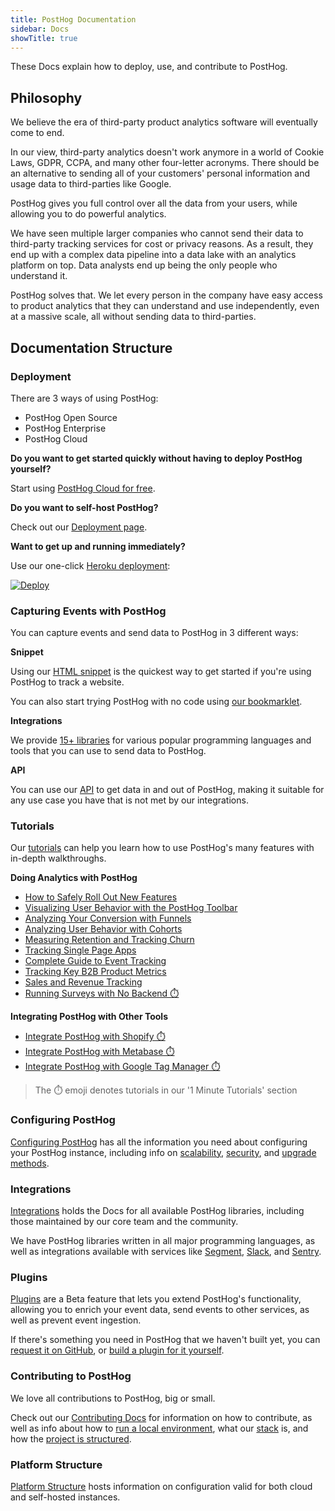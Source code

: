 ```yaml
---
title: PostHog Documentation
sidebar: Docs
showTitle: true
---
```


These Docs explain how to deploy, use, and contribute to PostHog.

## Philosophy

We believe the era of third-party product analytics software will eventually come to end.

In our view, third-party analytics doesn't work anymore in a world of Cookie Laws, GDPR, CCPA, and many other four-letter acronyms. There should be an alternative to sending all of your customers' personal information and usage data to third-parties like Google.

PostHog gives you full control over all the data from your users, while allowing you to do powerful analytics.

We have seen multiple larger companies who cannot send their data to third-party tracking services for cost or privacy reasons. As a result, they end up with a complex data pipeline into a data lake with an analytics platform on top. Data analysts end up being the only people who understand it.

PostHog solves that. We let every person in the company have easy access to product analytics that they can understand and use independently, even at a massive scale, all without sending data to third-parties.

## Documentation Structure

### Deployment

There are 3 ways of using PostHog:

* PostHog Open Source
* PostHog Enterprise
* PostHog Cloud

**Do you want to get started quickly without having to deploy PostHog yourself?**

Start using [PostHog Cloud for free](https://app.posthog.com).

**Do you want to self-host PostHog?**

Check out our [Deployment page](/docs/deployment).

**Want to get up and running immediately?** 

Use our one-click [Heroku deployment](/docs/self-host/deploy/heroku):

[![Deploy](https://www.herokucdn.com/deploy/button.svg)](https://heroku.com/deploy?template=https://github.com/posthog/posthog)

### Capturing Events with PostHog

You can capture events and send data to PostHog in 3 different ways:

**Snippet**

Using our [HTML snippet](/docs/deployment/snippet-installation) is the quickest way to get started if you're using PostHog to track a website. 

You can also start trying PostHog with no code using [our bookmarklet](/docs/deployment/snippet-installation#get-started-with-no-code).

**Integrations**

We provide [15+ libraries](/docs/libraries) for various popular programming languages and tools that you can use to send data to PostHog. 

**API**

You can use our [API](/docs/api/overview) to get data in and out of PostHog, making it suitable for any use case you have that is not met by our integrations. 

### Tutorials

Our [tutorials](/docs/tutorials) can help you learn how to use PostHog's many features with in-depth walkthroughs. 

**Doing Analytics with PostHog**

- [How to Safely Roll Out New Features](/docs/tutorials/feature-flags)
- [Visualizing User Behavior with the PostHog Toolbar](/docs/tutorials/toolbar)
- [Analyzing Your Conversion with Funnels](/docs/tutorials/funnels)
- [Analyzing User Behavior with Cohorts](/docs/tutorials/cohorts)
- [Measuring Retention and Tracking Churn](/docs/tutorials/retention)
- [Tracking Single Page Apps](/docs/tutorials/spa)
- [Complete Guide to Event Tracking](/docs/tutorials/actions)
- [Tracking Key B2B Product Metrics](/docs/tutorials/b2b)
- [Sales and Revenue Tracking](/docs/tutorials/revenue)
- [Running Surveys with No Backend ⏱️](/docs/tutorials/1-minute/survey)

**Integrating PostHog with Other Tools**

- [Integrate PostHog with Shopify ⏱️](/docs/tutorials/1-minute/integrate-with-shopify) 
- [Integrate PostHog with Metabase ⏱️](/docs/tutorials/1-minute/integrate-with-metabase) 
- [Integrate PostHog with Google Tag Manager ⏱️](/docs/tutorials/1-minute/integrate-with-gtm) 

> The ⏱️ emoji denotes tutorials in our '1 Minute Tutorials' section


### Configuring PostHog

[Configuring PostHog](/docs/configuring-posthog) has all the information you need about configuring your PostHog instance, including info on [scalability](/docs/self-host/configure/scaling-posthog), [security](/docs/self-host/configure/securing-posthog), and [upgrade methods](/docs/self-host/configure/upgrading-posthog).

### Integrations

[Integrations](/docs/libraries) holds the Docs for all available PostHog libraries, including those maintained by our core team and the community.

We have PostHog libraries written in all major programming languages, as well as integrations available with services like [Segment](/docs/libraries/segment), [Slack](/docs/libraries/slack), and [Sentry](/docs/libraries/sentry).

### Plugins

[Plugins](/docs/plugins/overview) are a Beta feature that lets you extend PostHog's functionality, allowing you to enrich your event data, send events to other services, as well as prevent event ingestion.  

If there's something you need in PostHog that we haven't built yet, you can [request it on GitHub](https://github.com/PostHog/posthog/issues/new?labels=enhancement&template=feature_request.md), or [build a plugin for it yourself](/docs/plugins/build).

### Contributing to PostHog

We love all contributions to PostHog, big or small.

Check out our [Contributing Docs](/docs/contributing) for information on how to contribute, as well as info about how to [run a local environment](/docs/contributing/developing-locally), what our [stack](/docs/contributing/stack) is, and how the [project is structured](/docs/contributing/project-structure).

### Platform Structure

[Platform Structure](/docs/application-settings) hosts information on configuration valid for both cloud and self-hosted instances.
